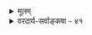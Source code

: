 <details><summary>मूलम्</summary>

सामान्यं प्राक्प्रसिद्धं न पुनरनुगमस्सिद्धपूर्वो विशेषे व्याप्तिस्सर्वाऽपि भग्ना क्वचिदपि सकलव्याप्यसङ्गत्यदृष्टेः ।  
भूयोदृष्टेर्व्यवस्था न हि भवति तथोपाधयः स्युर्दुरूहा इत्याद्याः स्वेष्टतर्कस्थिरनियमजुषां दर्शनेनैव बाध्याः ॥ ४१ ॥
</details>

<details><summary>वरदार्य-सर्वाङ्कषा - ४१</summary>

केवललोकायतिकाः प्रत्यवतिष्ठन्ते । निरङ्कुशाः खल्वेते ऐहिकमात्रपरायणाः परोक्षं प्रमाणं किञ्चिदपि नाङ्गीकुर्वन्ति, ईश्वरधर्माधर्मादिसिद्धेर्भीताः – 'अपरस्परसंभूतं किमन्यत् कामहेतुकम्' इति मन्यमानाः । तेषां पूर्वपक्षं प्रथममनुवदति – सामान्यमित्यदि । **सामान्यम्** = अनुमानेन साध्यं यत्, तत्सामान्यम् **प्राक्** = पूर्वमेव महानसादौ **प्रसिद्धम्**=निश्चितमेव । सिद्धस्य साधनं कथम्? ननु महानसे हि वह्निः सिद्धः, न तु पर्वते । अतः पर्वतेऽसिद्धः वह्निविशेषः प्रकृते सिसाधयिषितः इति चेत्, तत्राह - न पुनरित्यादि । विशेषे **पुनः** = पर्वतीयवह्निरूपे विशेषे पुनः **अनुगमः** = व्याप्तिः न सिद्धपूर्वः पूर्वं न सिद्धः । न हि 'यत्र पर्वतीयधूमः, तत्र पर्वतीयवह्निः' इति व्याप्तिः पूर्वं गृहीता, किन्तु सामान्यरूपेणैव 'यत्र धूमः, तत्राग्निः' इति । वस्तुतस्तु व्याप्तिरेव दुरुपपादा, यतः **क्वचिदपि** = कुत्रापि **सकलव्याप्यसंगत्यदृष्टेः** = सकलानां **व्याप्यानाम्** = हेतूनाम् **संगतेः**=व्यापकेन साकं संबन्धस्य **अदृष्टेः** = **अदर्शनात्** = दर्शनासंभवात् । न हि जगति विद्यमानास्सर्वेऽपि वह्निधूमाः दृष्टाः । अतः सर्वापि **व्याप्तिः** = व्याप्तिसामान्यमेव **भग्ना** = ध्वस्ता । किञ्च व्याप्तिग्रहणोऽपायोऽपि सुदुर्वचः । भूयोदर्शनेन व्याप्तिर्गृह्यत इति चेत्, **भूयोदृष्टेः** = भूयोदर्शनेन **व्यवस्था**=व्याप्तिग्रहणव्यवस्था न 

581 

[ व्यभिचारशङ्काविधूननप्रकारः ] 

266. 

दृष्टेऽतीचारशङ्का न भवति; यदि सा क्वापि देशान्तरादौ 
बुद्धिसरः 
सिद्धा तत्रानुमानस्थितिरथ न, तदा क्वातिशङ्कावकाशः ? । 

हि **भवति**=नैव भवत्येव । भूयोदर्शनं नाम किम् ? भूयसां दर्शनानां समाहारो वा, भूयः पुनः पुनः दर्शनं वा, भूयस्सु अधिकरणेषु दर्शनं वा । 'विमतं लोहलेख्यं पार्थिवत्वात्' इति प्रयोगे, यत्र यत्र पार्थिवत्वं तत्र सर्वत्र **लोहलेख्यत्वम्** = लोहेन कीलादिना लेख्यत्वं दृश्यत एव, वज्रमणिव्यतिरिक्ते । एवं भूयसां दर्शनानां सत्त्वेऽपि वज्रमणौ लोहलेख्यत्वं नास्त्येव । एवं भूयस्सु अधिकरणेषु दर्शनमिति पक्षे अधिकरणस्य भूयस्त्वं लभ्यते, न तु व्याप्यव्यापकयोः अनेकत्वम्, एवं सति एकव्यक्तिसाध्यकस्थले 'एतद्रूपवान् एतद्रसात्' इत्याद्यनुमितिर्न स्यात् । पुनःपुनर्दर्शनमित्यर्थे एतद्दोषपरिहारेऽपि सकृद्दर्शनेनापि व्याप्तेर्ग्रहणस्य वक्ष्यमाणत्वात् (श्लो. 47 ) विरोधः । अतः भूयोदर्शनतः व्याप्तिव्यवस्था दुर्वचा । **तथा** = एवमेव **दुरूहाः** = अल्पप्रज्ञैर्मानवैः ऊहितुमशक्याः उपाधयः स्युः । उपाधिशङ्काया अपि व्याप्तिनिश्चयविरोधित्वं वक्ष्यते । व्याप्तेः निरुपाधिकसंबन्धरूपत्वात् अतीन्द्रियाणामप्युपाधीनां संभवात्, कथं निश्चयः ? तथैवास्फालयन्ति भुजम् - 'विशेषेऽनुगमाभावात् सामान्ये सिद्धसाधनात् । अनुमाभङ्गपङ्केऽस्मिन् निमग्ना वादिदन्तिनः । ' इति ॥ 
उत्तरमाह - इत्याद्याः आक्षेपाः **स्वेष्टतर्कस्थिरनियमजुषाम्** = स्वस्वाभिमतानां तर्काणामपेक्षणीयाः ये स्थिरा नियमाः, तादृशनियममङ्गीकर्तॄणां वादिनाम् **दर्शनेनैव** = अनुभवेनैव बाध्या भवन्ति । तथा च स्वानुभवविरोधः, स्ववचनविरोधः, स्वपक्षासिद्धिश्चेति अनुमानप्रामाण्यसिद्धिर्निष्ठत्यूहा । 'अनुमानमप्रमाणम्' इति पक्षस्यासिद्धौ हि तत्प्रामाण्यसिद्धिः स्वयंसिद्धा भवति । एवमनुमानाप्रामाण्यसाधकहेतावप्रयोजकशङ्कायां तत्परिहारायानुकूलस्तर्को वक्तव्यः । तर्के हि आपाद्यापादकर्योर्व्याप्तिरावश्यकी । आपाद्यापादकयोर्व्याप्तिर्हि तर्कस्य प्रधानमङ्गं वक्ष्यते (श्लो.60) । 'यदि वह्निर्न स्यात्, तर्हि धूमोऽपि न स्यात्' इति तर्को यदि वक्तव्यः, तर्हि वह्न्यभावधूमाभावयोर्व्याप्तिरावश्यकी । व्याप्त्यभावे कथं तथापादनम् । अतो व्याप्तिं निराचिकीर्षुणा प्रथमं व्याप्तिरङ्गीकार्यैवति स्वानुभववचनविरोधादिकम् अपरिहार्यमिति वैतण्डिकास्ते भवेयुः । ननु प्रतिबन्देरनुत्तरत्वात्, उत्तरमुच्यतां समीचीनम्- 
महातार्किकसिंहोऽयम् उत्तरं वक्त्यनूपदम् । विस्तरेणैव किञ्चित्त्वं सावधानमिहास्यताम् ॥ ४१ ॥
</details>
